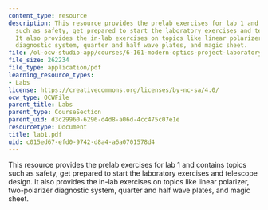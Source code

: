 ```yaml
---
content_type: resource
description: This resource provides the prelab exercises for lab 1 and contains topics
  such as safety, get prepared to start the laboratory exercises and telescope design.
  It also provides the in-lab exercises on topics like linear polarizer, two-polarizer
  diagnostic system, quarter and half wave plates, and magic sheet.
file: /ol-ocw-studio-app/courses/6-161-modern-optics-project-laboratory-fall-2005/c015ed67efd09742d8a4a6a0701578d4_lab1.pdf
file_size: 262234
file_type: application/pdf
learning_resource_types:
- Labs
license: https://creativecommons.org/licenses/by-nc-sa/4.0/
ocw_type: OCWFile
parent_title: Labs
parent_type: CourseSection
parent_uid: d3c29960-6296-d4d8-a06d-4cc475c07e1e
resourcetype: Document
title: lab1.pdf
uid: c015ed67-efd0-9742-d8a4-a6a0701578d4
---
```

This resource provides the prelab exercises for lab 1 and contains topics such as safety, get prepared to start the laboratory exercises and telescope design. It also provides the in-lab exercises on topics like linear polarizer, two-polarizer diagnostic system, quarter and half wave plates, and magic sheet.